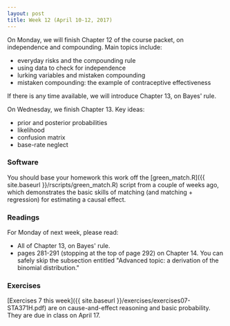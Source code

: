 ```yaml
---
layout: post
title: Week 12 (April 10-12, 2017)
---
```


On Monday, we will finish Chapter 12 of the course packet, on independence and compounding.  Main topics include:  
- everyday risks and the compounding rule  
- using data to check for independence  
- lurking variables and mistaken compounding  
- mistaken compounding: the example of contraceptive effectiveness  

If there is any time available, we will introduce Chapter 13, on Bayes' rule.  

On Wednesday, we finish Chapter 13.  Key ideas:  
- prior and posterior probabilities  
- likelihood  
- confusion matrix  
- base-rate neglect   


### Software

You should base your homework this work off the [green_match.R]({{ site.baseurl }}/rscripts/green_match.R) script from a couple of weeks ago, which demonstrates the basic skills of matching (and matching + regression) for estimating a causal effect.  


### Readings

For Monday of next week, please read:
- All of Chapter 13, on Bayes' rule.  
- pages 281-291 (stopping at the top of page 292) on Chapter 14.  You can safely skip the subsection entitled "Advanced topic: a derivation of the binomial distribution."  


### Exercises  

[Exercises 7 this week]({{ site.baseurl }}/exercises/exercises07-STA371H.pdf) are on cause-and-effect reasoning and basic probability.   They are due in class on April 17.  





